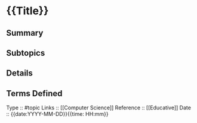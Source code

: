 # {{Title}}

## Summary

## Subtopics

## Details

## Terms Defined


Type :: #topic
Links :: [[Computer Science]]
Reference :: [[Educative]]
Date ::  {{date:YYYY-MM-DD}}{{time: HH:mm}}